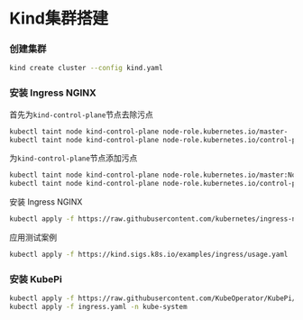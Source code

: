# Kind集群搭建


### 创建集群

```bash
kind create cluster --config kind.yaml
```

### 安装 Ingress NGINX

首先为`kind-control-plane`节点去除污点

```bash
kubectl taint node kind-control-plane node-role.kubernetes.io/master-
kubectl taint node kind-control-plane node-role.kubernetes.io/control-plane-
```

为`kind-control-plane`节点添加污点

```bash
kubectl taint node kind-control-plane node-role.kubernetes.io/master:NoSchedule
kubectl taint node kind-control-plane node-role.kubernetes.io/control-plane:NoSchedule
```

安装 Ingress NGINX

```bash
kubectl apply -f https://raw.githubusercontent.com/kubernetes/ingress-nginx/main/deploy/static/provider/kind/deploy.yaml
```

应用测试案例

```bash
kubectl apply -f https://kind.sigs.k8s.io/examples/ingress/usage.yaml
```

### 安装 KubePi

```bash
kubectl apply -f https://raw.githubusercontent.com/KubeOperator/KubePi/master/docs/deploy/kubectl/kubepi.yaml
kubectl apply -f ingress.yaml -n kube-system
```